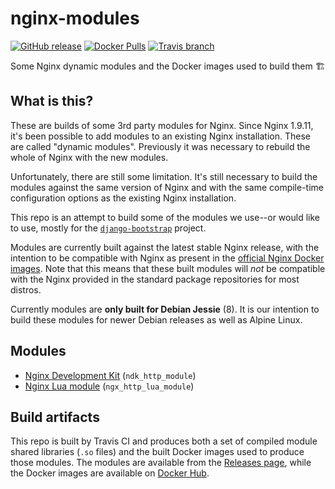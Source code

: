 # nginx-modules

[![GitHub release](https://img.shields.io/github/release/praekeltfoundation/nginx-modules.svg?style=flat-square)](https://github.com/praekeltfoundation/nginx-modules/releases)
[![Docker Pulls](https://img.shields.io/docker/pulls/praekeltfoundation/nginx-module-builder.svg?style=flat-square)](https://hub.docker.com/r/praekeltfoundation/nginx-module-builder/)
[![Travis branch](https://img.shields.io/travis/praekeltfoundation/nginx-modules/master.svg?style=flat-square)](https://travis-ci.org/praekeltfoundation/nginx-modules)

Some Nginx dynamic modules and the Docker images used to build them 🏗

## What is this?
These are builds of some 3rd party modules for Nginx. Since Nginx 1.9.11, it's been possible to add modules to an existing Nginx installation. These are called "dynamic modules". Previously it was necessary to rebuild the whole of Nginx with the new modules.

Unfortunately, there are still some limitation. It's still necessary to build the modules against the same version of Nginx and with the same compile-time configuration options as the existing Nginx installation.

This repo is an attempt to build some of the modules we use--or would like to use, mostly for the [`django-bootstrap`](https://github.com/praekeltfoundation/docker-django-bootstrap) project.

Modules are currently built against the latest stable Nginx release, with the intention to be compatible with Nginx as present in the [official Nginx Docker images](https://github.com/nginxinc/docker-nginx). Note that this means that these built modules will *not* be compatible with the Nginx provided in the standard package repositories for most distros.

Currently modules are **only built for Debian Jessie** (8). It is our intention to build these modules for newer Debian releases as well as Alpine Linux.

## Modules
* [Nginx Development Kit](https://github.com/simpl/ngx_devel_kit) (`ndk_http_module`)
* [Nginx Lua module](https://github.com/openresty/lua-nginx-module) (`ngx_http_lua_module`)

## Build artifacts
This repo is built by Travis CI and produces both a set of compiled module shared libraries (`.so` files) and the built Docker images used to produce those modules. The modules are available from the [Releases page](https://github.com/praekeltfoundation/nginx-modules/releases), while the Docker images are available on [Docker Hub](https://hub.docker.com/r/praekeltfoundation/nginx-module-builder).
